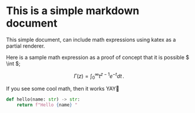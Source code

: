 # This is a simple markdown document

This simple document, can include math expressions using katex as a partial renderer.

Here is a sample math expression as a proof of concept that it is possible $ \int $;

$$
\Gamma(z) = \int_0^\infty t^{z-1}e^{-t}dt\,.
$$

If you see some cool math, then it works YAY🎉

```python
def hello(name: str) -> str:
    return f"Hello {name} "
```
